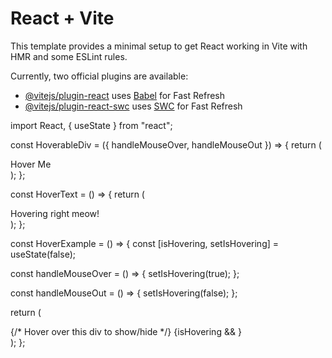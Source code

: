 # React + Vite

This template provides a minimal setup to get React working in Vite with HMR and some ESLint rules.

Currently, two official plugins are available:

- [@vitejs/plugin-react](https://github.com/vitejs/vite-plugin-react/blob/main/packages/plugin-react/README.md) uses [Babel](https://babeljs.io/) for Fast Refresh
- [@vitejs/plugin-react-swc](https://github.com/vitejs/vite-plugin-react-swc) uses [SWC](https://swc.rs/) for Fast Refresh

import React, { useState } from "react";

const HoverableDiv = ({ handleMouseOver, handleMouseOut }) => {
  return (
    <div onMouseOver={handleMouseOver} onMouseOut={handleMouseOut}>
      Hover Me
    </div>
  );
};

const HoverText = () => {
  return (
    <div>
      Hovering right meow!
    </div>
  );
};

const HoverExample = () => {
  const [isHovering, setIsHovering] = useState(false);

  const handleMouseOver = () => {
    setIsHovering(true);
  };

  const handleMouseOut = () => {
    setIsHovering(false);
  };

  return (
    <div>
      {/* Hover over this div to show/hide <HoverText /> */}
      <HoverableDiv
        handleMouseOver={handleMouseOver}
        handleMouseOut={handleMouseOut}
      />
      {isHovering && <HoverText />}
    </div>
  );
};

